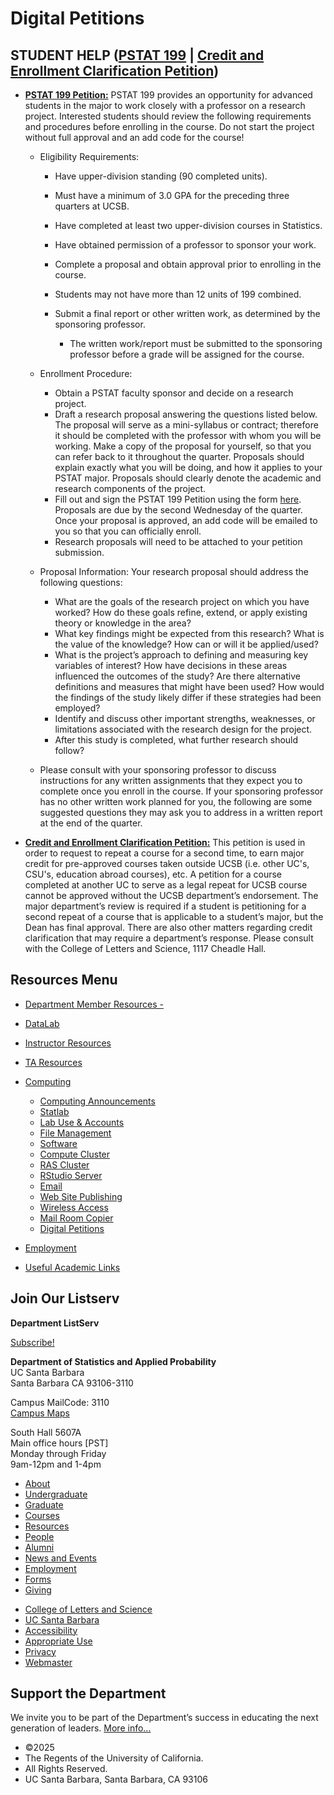 # Digital Petitions

## []()STUDENT HELP ([PSTAT 199](/sites/default/files/sitefiles/PSTAT%20199%20Petition.pdf) | [Credit and Enrollment Clarification Petition](#credit_enrollment_petitioin_student))

- **[]()[PSTAT 199 Petition:](https://na3.docusign.net/Member/PowerFormSigning.aspx?PowerFormId=03cabecc-8f42-4cc6-a3a4-aac7917c7179&env=na3&acct=36d87d60-c882-4887-835a-bc389fb776dd&v=2)** PSTAT 199 provides an opportunity for advanced students in the major to work closely with a professor on a research project. Interested students should review the following requirements and procedures before enrolling in the course. Do not start the project without full approval and an add code for the course!
  
  - Eligibility Requirements:
    
    - Have upper-division standing (90 completed units).
    - Must have a minimum of 3.0 GPA for the preceding three quarters at UCSB.
    - Have completed at least two upper-division courses in Statistics.
    - Have obtained permission of a professor to sponsor your work.
    - Complete a proposal and obtain approval prior to enrolling in the course.
    - Students may not have more than 12 units of 199 combined.
    - Submit a final report or other written work, as determined by the sponsoring professor.
      
      - The written work/report must be submitted to the sponsoring professor before a grade will be assigned for the course.
  - Enrollment Procedure:
    
    - Obtain a PSTAT faculty sponsor and decide on a research project.
    - Draft a research proposal answering the questions listed below. The proposal will serve as a mini-syllabus or contract; therefore it should be completed with the professor with whom you will be working. Make a copy of the proposal for yourself, so that you can refer back to it throughout the quarter. Proposals should explain exactly what you will be doing, and how it applies to your PSTAT major. Proposals should clearly denote the academic and research components of the project.
    - Fill out and sign the PSTAT 199 Petition using the form [here](http://na3.docusign.net/Member/PowerFormSigning.aspx?PowerFormId=03cabecc-8f42-4cc6-a3a4-aac7917c7179&env=na3&acct=36d87d60-c882-4887-835a-bc389fb776dd&v=2). Proposals are due by the second Wednesday of the quarter. Once your proposal is approved, an add code will be emailed to you so that you can officially enroll.
    - Research proposals will need to be attached to your petition submission.
  - Proposal Information: Your research proposal should address the following questions:
    
    - What are the goals of the research project on which you have worked? How do these goals refine, extend, or apply existing theory or knowledge in the area?
    - What key findings might be expected from this research? What is the value of the knowledge? How can or will it be applied/used?
    - What is the project’s approach to defining and measuring key variables of interest? How have decisions in these areas influenced the outcomes of the study? Are there alternative definitions and measures that might have been used? How would the findings of the study likely differ if these strategies had been employed?
    - Identify and discuss other important strengths, weaknesses, or limitations associated with the research design for the project.
    - After this study is completed, what further research should follow?
  - Please consult with your sponsoring professor to discuss instructions for any written assignments that they expect you to complete once you enroll in the course. If your sponsoring professor has no other written work planned for you, the following are some suggested questions they may ask you to address in a written report at the end of the quarter.
- **[]()[Credit and Enrollment Clarification Petition:](https://www.duels.ucsb.edu/sites/default/files/sitefiles/Credit%20and%20Enrollment%20Clarification_4.pdf)** This petition is used in order to request to repeat a course for a second time, to earn major credit for pre-approved courses taken outside UCSB (i.e. other UC's, CSU's, education abroad courses), etc. A petition for a course completed at another UC to serve as a legal repeat for UCSB course cannot be approved without the UCSB department’s endorsement. The major department’s review is required if a student is petitioning for a second repeat of a course that is applicable to a student’s major, but the Dean has final approval. There are also other matters regarding credit clarification that may require a department’s response. Please consult with the College of Letters and Science, 1117 Cheadle Hall.

## Resources Menu

- [Department Member Resources -](/resources "Department Member Resources")
- [DataLab](/resources/statlab "DataLab")
- [Instructor Resources](/resources/instructor "Instructor Resources")
- [TA Resources](/resources/ta-resources "TA Resources")
- [Computing](/resources/computing "Computing")
  
  - [Computing Announcements](/resources/computing/announcements "Computing Announcements")
  - [Statlab](/resources/computing/statlab "Statlab")
  - [Lab Use &amp; Accounts](/resources/computing/lab-use "Lab Use & Accounts")
  - [File Management](/resources/computing/file-management "File Management")
  - [Software](/resources/computing/software "Software")
  - [Compute Cluster](/resources/computing/cluster "Compute Cluster")
  - [RAS Cluster](/resources/computing/ras "RAS Cluster")
  - [RStudio Server](/resources/computing/rstudio "RStudio Server")
  - [Email](/resources/computing/email "Email")
  - [Web Site Publishing](/resources/computing/website "Web Site Publishing")
  - [Wireless Access](/resources/computing/wireless "Wireless Access")
  - [Mail Room Copier](/resources/computing/copier "Mail Room Copier")
  - [Digital Petitions](/resources/computing/digital-petitions "Digital Petitions")
- [Employment](/about/employment "Employment")
- [Useful Academic Links](/resources/useful "Useful Academic Links")

## Join Our Listserv

**Department ListServ**

[Subscribe!](https://groups.google.com/u/1/a/pstat.ucsb.edu/g/pstat-undergrad?hl=en)

**Department of Statistics and Applied Probability**  
UC Santa Barbara  
Santa Barbara CA 93106-3110

Campus MailCode: 3110  
[Campus Maps](http://www.aw.id.ucsb.edu/maps/)

South Hall 5607A  
Main office hours \[PST]  
Monday through Friday  
9am-12pm and 1-4pm

- [About](/about "About")
- [Undergraduate](/undergrad)
- [Graduate](/graduate)
- [Courses](/courses)
- [Resources](/resources "Resources")
- [People](/people)
- [Alumni](/alumni "Undergraduate Alumni")
- [News and Events](/news)
- [Employment](/about/employment "Employment")
- [Forms](/forms "Forms")
- [Giving](/giving "Giving")

<!--THE END-->

- [College of Letters and Science](http://www.college.ucsb.edu "College of Letters and Science")
- [UC Santa Barbara](http://www.ucsb.edu "UC Santa Barbara")
- [Accessibility](/accessibility "Accessibility")
- [Appropriate Use](http://www.policy.ucsb.edu/terms_of_use/ "Appropriate Use")
- [Privacy](http://www.policy.ucsb.edu/privacy-notification/ "Privacy")
- [Webmaster](mailto:help@pstat.ucsb.edu "Webmaster")

## Support the Department

We invite you to be part of the Department’s success in educating the next generation of leaders. [More info...](/giving)

- ©2025
- The Regents of the University of California.
- All Rights Reserved.
- UC Santa Barbara, Santa Barbara, CA 93106
